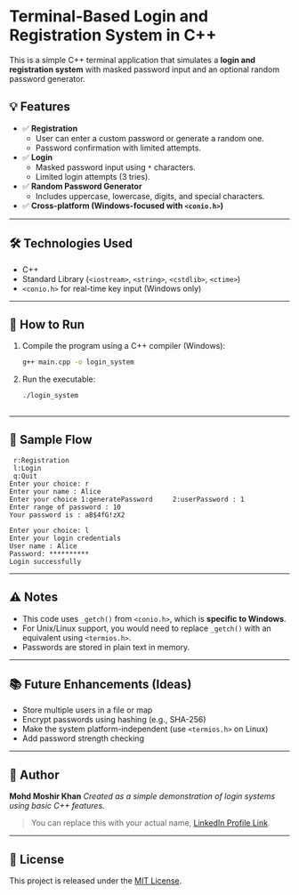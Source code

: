 
# Terminal-Based Login and Registration System in C++

This is a simple C++ terminal application that simulates a **login and registration system** with masked password input and an optional random password generator.

## 💡 Features

- ✅ **Registration**
  - User can enter a custom password or generate a random one.
  - Password confirmation with limited attempts.
- ✅ **Login**
  - Masked password input using `*` characters.
  - Limited login attempts (3 tries).
- ✅ **Random Password Generator**
  - Includes uppercase, lowercase, digits, and special characters.
- ✅ **Cross-platform (Windows-focused with `<conio.h>`)**

---

## 🛠️ Technologies Used

- C++
- Standard Library (`<iostream>`, `<string>`, `<cstdlib>`, `<ctime>`)
- `<conio.h>` for real-time key input (Windows only)

---

## 🧪 How to Run

1. Compile the program using a C++ compiler (Windows):

   ```bash
   g++ main.cpp -o login_system

2. Run the executable:

   ```bash
   ./login_system
  

---

## 📸 Sample Flow

```plaintext
 r:Registration
 l:Login
 q:Quit
Enter your choice: r
Enter your name : Alice
Enter your choice 1:generatePassword     2:userPassword : 1
Enter range of password : 10
Your password is : aB$4fG!zX2

Enter your choice: l
Enter your login credentials
User name : Alice
Password: **********
Login successfully
```

---

## ⚠️ Notes

* This code uses `_getch()` from `<conio.h>`, which is **specific to Windows**.
* For Unix/Linux support, you would need to replace `_getch()` with an equivalent using `<termios.h>`.
* Passwords are stored in plain text in memory.

---

## 📚 Future Enhancements (Ideas)

* Store multiple users in a file or map
* Encrypt passwords using hashing (e.g., SHA-256)
* Make the system platform-independent (use `<termios.h>` on Linux)
* Add password strength checking

---

## 👤 Author

**Mohd Moshir Khan**
*Created as a simple demonstration of login systems using basic C++ features.*

> You can replace this with your actual name, [LinkedIn Profile Link](https://www.linkedin.com/in/moshir-khan/).
---

## 📝 License

This project is released under the [MIT License](https://opensource.org/licenses/MIT).

```
